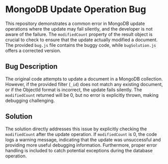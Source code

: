 # MongoDB Update Operation Bug

This repository demonstrates a common error in MongoDB update operations where the update may fail silently, and the developer is not aware of the failure.  The `modifiedCount` property of the result object is crucial to check to ensure that the update actually modified a document.  The provided `bug.js` file contains the buggy code, while `bugSolution.js` offers a corrected version.

## Bug Description

The original code attempts to update a document in a MongoDB collection.  However, if the provided filter (`_id`) does not match any existing document, or if the ObjectId format is incorrect, the update fails silently.  The `modifiedCount` returned will be 0, but no error is explicitly thrown, making debugging challenging.

## Solution

The solution directly addresses this issue by explicitly checking the `modifiedCount` after the update operation. If `modifiedCount` is 0, the code logs a warning message, indicating that the update was unsuccessful and providing more useful debugging information.  Furthermore, proper error handling is included to catch potential exceptions during the database operation.
